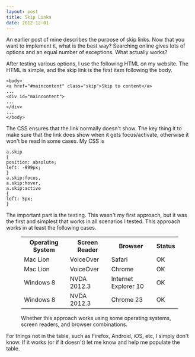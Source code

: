 ```yaml
---
layout: post
title: Skip Links
date: 2012-12-01
---
```


An earlier post of mine describes the purpose of skip links. Now that you want to implement it, what is the best way? Searching online gives lots of options and an equal number of exceptions. What actually works?

After testing various options, I use the following HTML on my website. The HTML is simple, and the skip link is the first item following the body.

```
<body>
<a href="#maincontent" class="skip">Skip to content</a>
...
<div id="maincontent">
...
</div>
...
</body>
```

The CSS ensures that the link normally doesn't show. The key thing it to make sure that the link does show when it gets focus/activate, otherwise it won't be read in some cases. My CSS is

```
a.skip
{
position: absolute;
left: -999px;
}
a.skip:focus,
a.skip:hover,
a.skip:active
{
left: 5px;
}
```

The important part is the testing. This wasn't my first approach, but it was the first and simplest that works in all scenarios I tested. This approach works in at least the following cases.

<figure>
<table>
<tbody>
<tr><th scope="col" abbr="os">Operating System</th><th scope="col" abbr="reader">Screen Reader</th><th scope="col">Browser</th><th scope="col">Status</th></tr>
<tr>
<td>Mac Lion</td>
<td>VoiceOver</td>
<td>Safari</td>
<td>OK</td>
</tr>
<tr>
<td>Mac Lion</td>
<td>VoiceOver</td>
<td>Chrome</td>
<td>OK</td>
</tr>
<tr>
<td>Windows 8</td>
<td>NVDA 2012.3</td>
<td>Internet Explorer 10</td>
<td>OK</td>
</tr>
<tr>
<td>Windows 8</td>
<td>NVDA 2012.3</td>
<td>Chrome 23</td>
<td>OK</td>
</tr>
</tbody>
</table>
<figcaption>Whether this approach works using some operating systems, screen readers, and browser combinations.</figcaption>
</figure>

For things not in the table, such as Firefox, Android, iOS, etc, I simply don't know. If it works (or if it doesn't) let me know and help me populate the table.